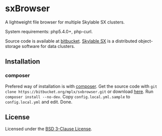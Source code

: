 # sxBrowser

A lightweight file browser for multiple Skylable SX clusters.

System requirements: php5.4.0+, php-curl.

Source code is available at [bitbucket](https://bitbucket.org/mplx/sxbrowser). [Skylable SX](http://www.skylable.com) is a distributed object-storage software for data clusters.

## Installation

### composer

Prefered way of installation is with [composer](https://getcomposer.org). Get the source code with `git clone https://bitbucket.org/mplx/sxbrowser.git` or download [here](https://bitbucket.org/mplx/sxbrowser/downloads). Run `composer install --no-dev`. Copy `config.local.yml.sample` to `config.local.yml` and edit. Done.

## License

Licensed under the [BSD 3-Clause License](http://opensource.org/licenses/BSD-3-Clause).

